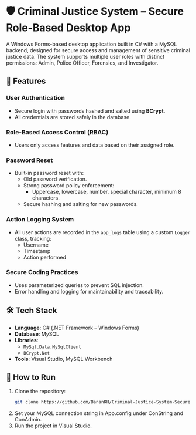 # 🛡️ Criminal Justice System – Secure Role-Based Desktop App

A Windows Forms-based desktop application built in C# with a MySQL backend, designed for secure access and management of sensitive criminal justice data. The system supports multiple user roles with distinct permissions: Admin, Police Officer, Forensics, and Investigator.

## 🔐 Features

### User Authentication
- Secure login with passwords hashed and salted using **BCrypt**.
- All credentials are stored safely in the database.

### Role-Based Access Control (RBAC)
- Users only access features and data based on their assigned role.

### Password Reset
- Built-in password reset with:
  - Old password verification.
  - Strong password policy enforcement:
    - Uppercase, lowercase, number, special character, minimum 8 characters.
  - Secure hashing and salting for new passwords.

### Action Logging System
- All user actions are recorded in the `app_logs` table using a custom `Logger` class, tracking:
  - Username
  - Timestamp
  - Action performed

### Secure Coding Practices
- Uses parameterized queries to prevent SQL injection.
- Error handling and logging for maintainability and traceability.

## 🛠️ Tech Stack

- **Language**: C# (.NET Framework – Windows Forms)
- **Database**: MySQL
- **Libraries**:
  - `MySql.Data.MySqlClient`
  - `BCrypt.Net`
- **Tools**: Visual Studio, MySQL Workbench

## 🚀 How to Run

1. Clone the repository:
   ```bash
   git clone https://github.com/BananKH/Criminal-Justice-System-Secure-Role-Based-Desktop-App.git
   ```
2. Set your MySQL connection string in App.config under ConString and ConAdmin.
3. Run the project in Visual Studio.
   
   

